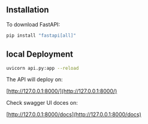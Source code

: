 ## Installation
To download FastAPI:

```bash
pip install "fastapi[all]"
```

## local Deployment

```bash
uvicorn api.py:app --reload
```

The API will deploy on:


[http://127.0.0.1:8000/](http://127.0.0.1:8000/)

Check swagger UI doces on:

[http://127.0.0.1:8000/docs](http://127.0.0.1:8000/docs)